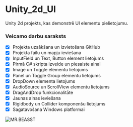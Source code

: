 # Unity_2d_UI
Unity 2d projekts, kas demonstrē UI elementu pielietojumu.
### Veicamo darbu saraksts
- [x] Projekta uzsākšana un izvietošana GitHub
- [x] Projekta failu un mapju ieviešana
- [x] InputField un Text, Button element lietojums
- [x] Pirmā C# skripta izveide un piesaiste ainai
- [x] Image un Toggle elementu lietojums
- [x] Panel un Toggle Group elementu lietojums
- [x] DropDown elementa lietojums
- [x] AudioSource un ScrollView elementu lietojums
- [x] DragAndDrop funkcionalitāte
- [x] Jaunas ainas ieviešana
- [x] Rigidbody un Collider komponenšu lietojums
- [x] Sagatavošana Windows platformai

![MR.BEASST](https://static.wikia.nocookie.net/mrbean/images/c/c1/Teddy_and_Mr_Bean.png/revision/latest/scale-to-width-down/250?cb=20231102031035)
